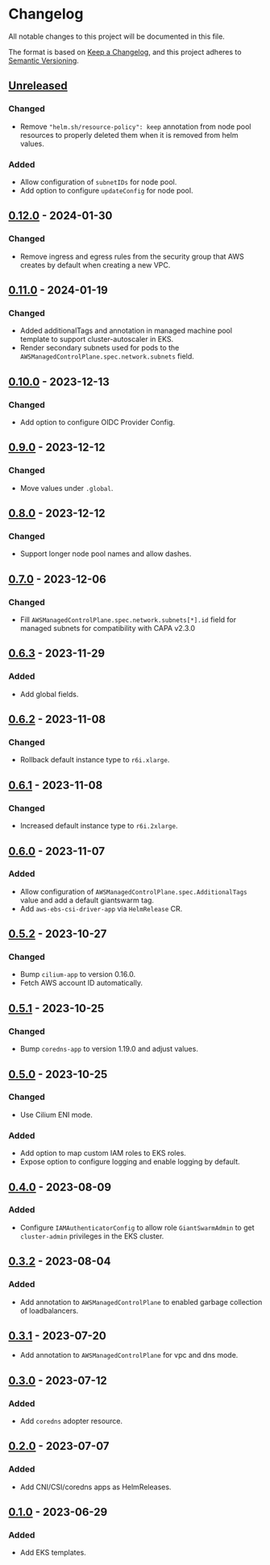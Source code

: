 # Changelog

All notable changes to this project will be documented in this file.

The format is based on [Keep a Changelog](https://keepachangelog.com/en/1.0.0/),
and this project adheres to [Semantic Versioning](https://semver.org/spec/v2.0.0.html).

## [Unreleased]

### Changed

- Remove `"helm.sh/resource-policy": keep` annotation from node pool resources to properly deleted them when it is removed from helm values.

### Added

- Allow configuration of `subnetIDs` for node pool.
- Add option to configure `updateConfig` for node pool.

## [0.12.0] - 2024-01-30

### Changed

- Remove ingress and egress rules from the security group that AWS creates by default when creating a new VPC.

## [0.11.0] - 2024-01-19

### Changed

- Added additionalTags and annotation in managed machine pool template to support cluster-autoscaler in EKS.
- Render secondary subnets used for pods to the `AWSManagedControlPlane.spec.network.subnets` field.

## [0.10.0] - 2023-12-13

### Changed

- Add option to configure OIDC Provider Config.

## [0.9.0] - 2023-12-12

### Changed

- Move values under `.global`.

## [0.8.0] - 2023-12-12

### Changed

- Support longer node pool names and allow dashes.

## [0.7.0] - 2023-12-06

### Changed

- Fill `AWSManagedControlPlane.spec.network.subnets[*].id` field for managed subnets for compatibility with CAPA v2.3.0

## [0.6.3] - 2023-11-29

### Added

- Add global fields. 

## [0.6.2] - 2023-11-08

### Changed

- Rollback default instance type to `r6i.xlarge`.

## [0.6.1] - 2023-11-08

### Changed

- Increased default instance type to `r6i.2xlarge`.

## [0.6.0] - 2023-11-07

### Added

- Allow configuration of `AWSManagedControlPlane.spec.AdditionalTags` value and add a default giantswarm tag.
- Add `aws-ebs-csi-driver-app` via `HelmRelease` CR.

## [0.5.2] - 2023-10-27

### Changed

- Bump `cilium-app` to version 0.16.0.
- Fetch AWS account ID automatically.

## [0.5.1] - 2023-10-25

### Changed

- Bump `coredns-app` to version 1.19.0 and adjust values.

## [0.5.0] - 2023-10-25

### Changed

- Use Cilium ENI mode.

### Added

- Add option to map custom IAM roles to EKS roles.
- Expose option to configure logging and enable logging by default.

## [0.4.0] - 2023-08-09

### Added

- Configure `IAMAuthenticatorConfig` to allow role `GiantSwarmAdmin` to get `cluster-admin` privileges in the EKS cluster.

## [0.3.2] - 2023-08-04

### Added

- Add annotation to `AWSManagedControlPlane` to enabled garbage collection of  loadbalancers.

## [0.3.1] - 2023-07-20

- Add annotation to `AWSManagedControlPlane` for vpc and dns mode.

## [0.3.0] - 2023-07-12

### Added

- Add `coredns` adopter resource.

## [0.2.0] - 2023-07-07

### Added

- Add CNI/CSI/coredns apps as HelmReleases.

## [0.1.0] - 2023-06-29

### Added

- Add EKS templates.

[Unreleased]: https://github.com/giantswarm/cluster-eks/compare/v0.12.0...HEAD
[0.12.0]: https://github.com/giantswarm/cluster-eks/compare/v0.11.0...v0.12.0
[0.11.0]: https://github.com/giantswarm/cluster-eks/compare/v0.10.0...v0.11.0
[0.10.0]: https://github.com/giantswarm/cluster-eks/compare/v0.9.0...v0.10.0
[0.9.0]: https://github.com/giantswarm/cluster-eks/compare/v0.8.0...v0.9.0
[0.8.0]: https://github.com/giantswarm/cluster-eks/compare/v0.7.0...v0.8.0
[0.7.0]: https://github.com/giantswarm/cluster-eks/compare/v0.6.3...v0.7.0
[0.6.3]: https://github.com/giantswarm/cluster-eks/compare/v0.6.2...v0.6.3
[0.6.2]: https://github.com/giantswarm/cluster-eks/compare/v0.6.1...v0.6.2
[0.6.1]: https://github.com/giantswarm/cluster-eks/compare/v0.6.0...v0.6.1
[0.6.0]: https://github.com/giantswarm/cluster-eks/compare/v0.5.2...v0.6.0
[0.5.2]: https://github.com/giantswarm/cluster-eks/compare/v0.5.1...v0.5.2
[0.5.1]: https://github.com/giantswarm/cluster-eks/compare/v0.5.0...v0.5.1
[0.5.0]: https://github.com/giantswarm/cluster-eks/compare/v0.4.0...v0.5.0
[0.4.0]: https://github.com/giantswarm/cluster-eks/compare/v0.3.2...v0.4.0
[0.3.2]: https://github.com/giantswarm/cluster-eks/compare/v0.3.1...v0.3.2
[0.3.1]: https://github.com/giantswarm/cluster-eks/compare/v0.3.0...v0.3.1
[0.3.0]: https://github.com/giantswarm/cluster-eks/compare/v0.2.0...v0.3.0
[0.2.0]: https://github.com/giantswarm/cluster-eks/compare/v0.1.0...v0.2.0
[0.1.0]: https://github.com/giantswarm/cluster-eks/releases/tag/v0.1.0
